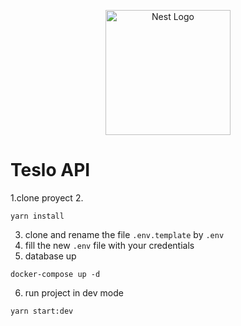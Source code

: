 <p align="center">
  <a href="http://nestjs.com/" target="blank"><img src="https://nestjs.com/img/logo-small.svg" width="200" alt="Nest Logo" /></a>
</p>

# Teslo API
1.clone proyect
2. 
```
yarn install
``` 
3. clone and rename the file ```.env.template``` by ```.env```
4. fill the new ```.env``` file with your credentials
5. database up
```
docker-compose up -d
```
6. run project in dev mode
```
yarn start:dev
```
